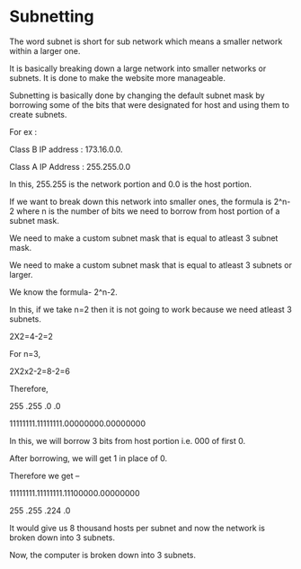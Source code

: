 # Subnetting

The word subnet is short for sub network which means a smaller network within a larger one.

It is basically breaking down a large network into smaller networks or subnets. It is done to make the website more manageable.

Subnetting is basically done by changing the default subnet mask by borrowing some of the bits that were designated for host and using them to create subnets.

For ex :

Class B IP address : 173.16.0.0.

Class A IP Address : 255.255.0.0

In this, 255.255 is the network portion and 0.0 is the host portion.

If we want to break down this network into smaller ones, the formula is 2^n-2 where n is the number of bits we need to borrow from host portion of a subnet mask.

We need to make a custom subnet mask that is equal to atleast 3 subnet mask.

We need to make a custom subnet mask that is equal to atleast 3 subnets or larger.

We know the formula- 2^n-2.

In this, if we take n=2 then it is not going to work because we need atleast 3 subnets.

2X2=4-2=2

For n=3,

2X2x2-2=8-2=6

Therefore,

255 .255 .0 .0

11111111.11111111.00000000.00000000

In this, we will borrow 3 bits from host portion i.e. 000 of first 0.

After borrowing, we will get 1 in place of 0.

Therefore we get –

11111111.11111111.11100000.00000000

255 .255 .224 .0

It would give us 8 thousand hosts per subnet and now the network is broken down into 3 subnets.

Now, the computer is broken down into 3 subnets.

